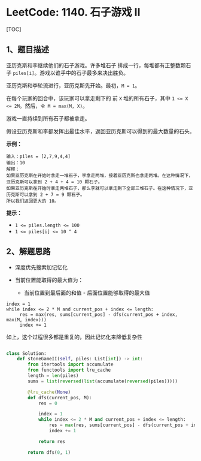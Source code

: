 # LeetCode: 1140. 石子游戏 II

[TOC]

## 1、题目描述

亚历克斯和李继续他们的石子游戏。许多堆石子 排成一行，每堆都有正整数颗石子 `piles[i]`。游戏以谁手中的石子最多来决出胜负。

亚历克斯和李轮流进行，亚历克斯先开始。最初，`M = 1`。

在每个玩家的回合中，该玩家可以拿走剩下的 前 `X` 堆的所有石子，其中 `1 <= X <= 2M`。然后，`令 M = max(M, X)`。

游戏一直持续到所有石子都被拿走。

假设亚历克斯和李都发挥出最佳水平，返回亚历克斯可以得到的最大数量的石头。

 

**示例：**

```
输入：piles = [2,7,9,4,4]
输出：10
解释：
如果亚历克斯在开始时拿走一堆石子，李拿走两堆，接着亚历克斯也拿走两堆。在这种情况下，亚历克斯可以拿到 2 + 4 + 4 = 10 颗石子。 
如果亚历克斯在开始时拿走两堆石子，那么李就可以拿走剩下全部三堆石子。在这种情况下，亚历克斯可以拿到 2 + 7 = 9 颗石子。
所以我们返回更大的 10。 
```

**提示：**

- `1 <= piles.length <= 100`
- `1 <= piles[i] <= 10 ^ 4`



## 2、解题思路

- 深度优先搜索加记忆化

- 当前位置能取得的最大值为：

  - 当前位置到最后面的和值 - 后面位置能够取得的最大值

```
index = 1
while index <= 2 * M and current_pos + index <= length:
     res = max(res, sums[current_pos] - dfs(current_pos + index, max(M, index)))
     index += 1
```

如上，这个过程很多都是重复的，因此记忆化来降低复杂性



```python

class Solution:
    def stoneGameII(self, piles: List[int]) -> int:
        from itertools import accumulate
        from functools import lru_cache
        length = len(piles)
        sums = list(reversed(list(accumulate(reversed(piles)))))

        @lru_cache(None)
        def dfs(current_pos, M):
            res = 0

            index = 1
            while index <= 2 * M and current_pos + index <= length:
                res = max(res, sums[current_pos] - dfs(current_pos + index, max(M, index)))
                index += 1

            return res

        return dfs(0, 1)
```

